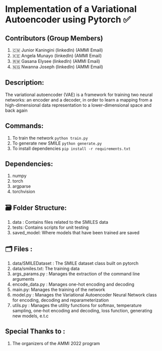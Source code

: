 #  Implementation of a Variational Autoencoder using Pytorch :white_check_mark:

## Contributors (Group Members)
 1) :cameroon: Junior Kaningini (linkedIn) (AMMI Email)
 2) :kenya: Angela Munayo (linkedIn) (AMMI Email)
 3) :rwanda: Gasana Elysee (linkedIn) (AMMI Email)
 4) :nigeria: Nwanna Joseph (linkedIn) (AMMI Email)

## Description:

The variational autoencoder (VAE) is a framework for training two neural networks: an encoder and a decoder, in order to learn a mapping from a high-dimensional data representation to a lower-dimensional space and back again

## Commands:
 1) To train the network ```python train.py```
 2) To generate new SMILE ```python generate.py```
 3) To install dependencies ```pip install -r requirements.txt ```

## Dependencies:
 1) numpy
 2) torch
 3) argparse
 4) torchvision

## :card_file_box: Folder Structure:
 1) data : Contains files related to the SMILES data
 2) tests: Contains scripts for unit testing 
 3) saved_model: Where models that have been trained are saved

## :card_index_dividers: Files : 
 1) data/SMILEDataset : The SMILE dataset class built on pytorch
 2) data/smiles.txt: The training data
 3) args_params.py : Manages the extraction of the command line arguments
 4) encode_data.py : Manages one-hot encoding and decoding
 5) main.py: Manages the training of the network
 6) model.py : Manages the Variational Autoencoder Neural Network class for encoding, decoding and reparameterization
 7) utils.py : Manages the utility functions for softmax, temperature sampling, one-hot encoding and decoding, loss function, generating new models, e.t.c

## Special Thanks to :
 1) The organizers of the AMMI 2022 program
